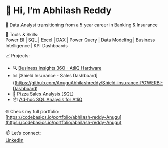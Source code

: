 # 👋 Hi, I’m Abhilash Reddy

🎯 Data Analyst transitioning from a 5 year career in Banking & Insurance

🔧 Tools & Skills:  
Power BI | SQL | Excel | DAX | Power Query | Data Modeling | Business Intelligence | KPI Dashboards

📈 Projects:
- 🔍 [Business Insights 360 - AtliQ Hardware](https://github.com/AnuguAbhilashreddy/Business-Insights-360-Power-BI-Dashboard)
- 📊 [Shield Insurance - Sales Dashboard]((https://github.com/AnuguAbhilashreddy/Shield-insurance-POWERBI-Dashboard)
- 🍕 [Pizza Sales Analysis (SQL)](https://github.com/AnuguAbhilashreddy/Pizza-sales-Sql-analysis)
- 📦 [Ad-hoc SQL Analysis for AtliQ](https://github.com/AnuguAbhilashreddy/Consumer-goods-analysis-sql)

🌐 Check my full portfolio:  
[https://codebasics.io/portfolio/abhilash-reddy-Anugu](https://codebasics.io/portfolio/abhilash-reddy-Anugu)

📫 Let’s connect:  
[LinkedIn](https://www.linkedin.com/in/abhilashreddyanugu)
